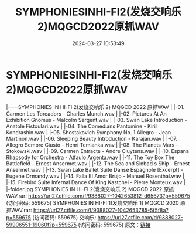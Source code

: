 ﻿---
title: SYMPHONIESINHI-FI2(发烧交响乐2)MQGCD2022原抓WAV
date: 2024-03-27 10:53:49
categories: 古典音乐、新世纪、纯音雅乐
tags: 纯音雅乐
---
# SYMPHONIESINHI-FI2(发烧交响乐2)MQGCD2022原抓WAV

|——SYMPHONIES IN HI-FI 2(发烧交响乐 2) MQGCD
2022 原抓WAV
| |-01. Carmen Les Toreadors - Charles Munch.wav
| |-02. Pictures At An Exhibition Gnomus - Malcolm
Sargent.wav
| |-03. Swan Lake Introduction - Anatole Fistoulari.wav
| |-04. The Comedians Pantomine - Kiril Kondrashin.wav
| |-05. Shostakovich Symphony No. 1 Allegro - Jean
Martinon.wav
| |-06. Sleeping Beauty Introduction - Karajan.wav
| |-07. Allegro Sempre Giusto - Henri Temianka.wav
| |-08. The Planets Mars - Stokowski.wav
| |-09. Carmen Entracte - Andre Cluytens.wav
| |-10. Espana Rhapsody for Orchestra - Atfaulo Argenta.wav
| |-11. The Toy Box The Battlefield - Ernest Ansermet.wav
| |-12. The Sea and Sinbad s Ship - Ernest Ansermet.wav
| |-13. Swan Lake Ballet Suite Danse Espagnole [Excerpt] -
Eugene Ormandy.wav
| |-14. Falla El Amor Brujo - Manuel Rosenthal.wav
| |-15. Firebird Suite Infernal Dance Of King Kastchei - Pierre
Monteux.wav
| |-folder.jpg
SYMPHONIES IN HI-FI 2(发烧交响乐 2) MQGCD 2022 原抓WAV.rar: https://url27.ctfile.com/f/9388027-1042653812-d65673?p=559675
(访问密码: 559675)
SYMPHONIES IN HI-FI 1(发烧交响乐 1) MQGCD 2020 原抓WAV.rar: https://url27.ctfile.com/f/9388027-1042653785-5f5f8a?p=559675
(访问密码: 559675)
交响乐: https://url27.ctfile.com/d/9388027-59906551-19060f?p=559675
(访问密码: 559675)
原文：[链接](https://blog.sina.com.cn/s/blog_1647c7e76010314uz.html)